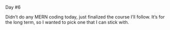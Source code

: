 Day #6<br>

Didn’t do any MERN coding today, just finalized the course I’ll follow. It’s for the long term, so I wanted to pick one that I can stick with.
